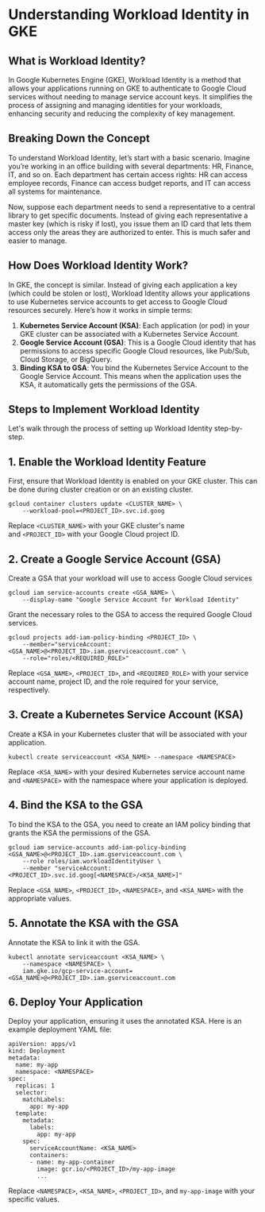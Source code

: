 # Understanding Workload Identity in GKE

## **What is Workload Identity?**

In Google Kubernetes Engine (GKE), Workload Identity is a method that allows your applications running on GKE to authenticate to Google Cloud services without needing to manage service account keys. It simplifies the process of assigning and managing identities for your workloads, enhancing security and reducing the complexity of key management.

## **Breaking Down the Concept**

To understand Workload Identity, let’s start with a basic scenario. Imagine you’re working in an office building with several departments: HR, Finance, IT, and so on. Each department has certain access rights: HR can access employee records, Finance can access budget reports, and IT can access all systems for maintenance.

Now, suppose each department needs to send a representative to a central library to get specific documents. Instead of giving each representative a master key (which is risky if lost), you issue them an ID card that lets them access only the areas they are authorized to enter. This is much safer and easier to manage.

## **How Does Workload Identity Work?**

In GKE, the concept is similar. Instead of giving each application a key (which could be stolen or lost), Workload Identity allows your applications to use Kubernetes service accounts to get access to Google Cloud resources securely. Here’s how it works in simple terms:

1. **Kubernetes Service Account (KSA)**: Each application (or pod) in your GKE cluster can be associated with a Kubernetes Service Account.
2. **Google Service Account (GSA)**: This is a Google Cloud identity that has permissions to access specific Google Cloud resources, like Pub/Sub, Cloud Storage, or BigQuery.
3. **Binding KSA to GSA**: You bind the Kubernetes Service Account to the Google Service Account. This means when the application uses the KSA, it automatically gets the permissions of the GSA.

## **Steps to Implement Workload Identity**

Let's walk through the process of setting up Workload Identity step-by-step.

## **1. Enable the Workload Identity Feature**

First, ensure that Workload Identity is enabled on your GKE cluster. This can be done during cluster creation or on an existing cluster.

```
gcloud container clusters update <CLUSTER_NAME> \
    --workload-pool=<PROJECT_ID>.svc.id.goog
```

Replace `<CLUSTER_NAME>` with your GKE cluster's name and `<PROJECT_ID>` with your Google Cloud project ID.

## **2. Create a Google Service Account (GSA)**

Create a GSA that your workload will use to access Google Cloud services

```
gcloud iam service-accounts create <GSA_NAME> \
    --display-name "Google Service Account for Workload Identity"
```

Grant the necessary roles to the GSA to access the required Google Cloud services.

```
gcloud projects add-iam-policy-binding <PROJECT_ID> \
    --member="serviceAccount:<GSA_NAME>@<PROJECT_ID>.iam.gserviceaccount.com" \
    --role="roles/<REQUIRED_ROLE>"
```

Replace `<GSA_NAME>`, `<PROJECT_ID>`, and `<REQUIRED_ROLE>` with your service account name, project ID, and the role required for your service, respectively.

## **3. Create a Kubernetes Service Account (KSA)**

Create a KSA in your Kubernetes cluster that will be associated with your application.

```
kubectl create serviceaccount <KSA_NAME> --namespace <NAMESPACE>
```

Replace `<KSA_NAME>` with your desired Kubernetes service account name and `<NAMESPACE>` with the namespace where your application is deployed.

## **4. Bind the KSA to the GSA**

To bind the KSA to the GSA, you need to create an IAM policy binding that grants the KSA the permissions of the GSA.

```
gcloud iam service-accounts add-iam-policy-binding <GSA_NAME>@<PROJECT_ID>.iam.gserviceaccount.com \
    --role roles/iam.workloadIdentityUser \
    --member "serviceAccount:<PROJECT_ID>.svc.id.goog[<NAMESPACE>/<KSA_NAME>]"
```

Replace `<GSA_NAME>`, `<PROJECT_ID>`, `<NAMESPACE>`, and `<KSA_NAME>` with the appropriate values.

## **5. Annotate the KSA with the GSA**

Annotate the KSA to link it with the GSA.

```
kubectl annotate serviceaccount <KSA_NAME> \
    --namespace <NAMESPACE> \
    iam.gke.io/gcp-service-account=<GSA_NAME>@<PROJECT_ID>.iam.gserviceaccount.com
```

## **6. Deploy Your Application**

Deploy your application, ensuring it uses the annotated KSA. Here is an example deployment YAML file:

```
apiVersion: apps/v1
kind: Deployment
metadata:
  name: my-app
  namespace: <NAMESPACE>
spec:
  replicas: 1
  selector:
    matchLabels:
      app: my-app
  template:
    metadata:
      labels:
        app: my-app
    spec:
      serviceAccountName: <KSA_NAME>
      containers:
      - name: my-app-container
        image: gcr.io/<PROJECT_ID>/my-app-image
        ...
```

Replace `<NAMESPACE>`, `<KSA_NAME>`, `<PROJECT_ID>`, and `my-app-image` with your specific values.